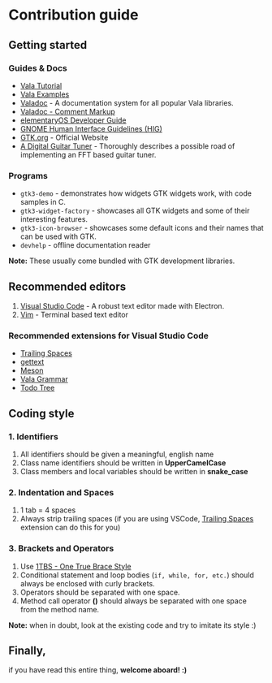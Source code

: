 # Contribution guide

## Getting started
### Guides & Docs
- [Vala Tutorial](https://wiki.gnome.org/Projects/Vala/Tutorial)
- [Vala Examples](https://wiki.gnome.org/Projects/Vala/Examples)
- [Valadoc](https://valadoc.org) - A documentation system for all popular Vala libraries.
- [Valadoc - Comment Markup](https://valadoc.org/markup.htm)
- [elementaryOS Developer Guide](https://elementary.io/docs/code/getting-started)
- [GNOME Human Interface Guidelines (HIG)](https://developer.gnome.org/hig/stable)
- [GTK.org](https://www.gtk.org) - Official Website
- [A Digital Guitar Tuner](https://arxiv.org/pdf/0912.0745.pdf) - Thoroughly describes a possible road of implementing an FFT based guitar tuner.

### Programs

- `gtk3-demo` - demonstrates how widgets GTK widgets work, with code samples in C.
- `gtk3-widget-factory` - showcases all GTK widgets and some of their interesting features.
- `gtk3-icon-browser` - showcases some default icons and their names that can be used with GTK.
- `devhelp` - offline documentation reader

**Note:** These usually come bundled with GTK development libraries.

## Recommended editors
1. [Visual Studio Code](https://code.visualstudio.com) - A robust text editor made with Electron.
2. [Vim](https://www.vim.org) - Terminal based text editor

### Recommended extensions for Visual Studio Code
- [Trailing Spaces](https://marketplace.visualstudio.com/items?itemName=shardulm94.trailing-spaces)
- [gettext](https://marketplace.visualstudio.com/items?itemName=mrorz.language-gettext)
- [Meson](https://marketplace.visualstudio.com/items?itemName=asabil.meson)
- [Vala Grammar](https://marketplace.visualstudio.com/items?itemName=philippejer.vala-grammar)
- [Todo Tree](https://marketplace.visualstudio.com/items?itemName=Gruntfuggly.todo-tree)


## Coding style

### 1. Identifiers
1. All identifiers should be given a meaningful, english name
2. Class name identifiers should be written in **UpperCamelCase**
3. Class members and local variables should be written in **snake_case**

### 2. Indentation and Spaces
1. 1 tab = 4 spaces
2. Always strip trailing spaces (if you are using VSCode, [Trailing Spaces](https://marketplace.visualstudio.com/items?itemName=shardulm94.trailing-spaces) extension can do this for you)

### 3. Brackets and Operators
1. Use [1TBS - One True Brace Style](https://en.wikipedia.org/wiki/Indentation_style#Variant:_1TBS_(OTBS))
2. Conditional statement and loop bodies (`if, while, for, etc.`)  should always be enclosed with curly brackets.
3. Operators should be separated with one space.
4. Method call operator **()** should always be separated with one space from the method name.

**Note:** when in doubt, look at the existing code and try to imitate its style :)

## Finally,
if you have read this entire thing, **welcome aboard! :)**